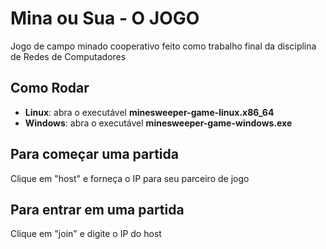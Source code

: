 # Mina ou Sua - O JOGO
Jogo de campo minado cooperativo feito como trabalho final da disciplina de Redes de Computadores

## Como Rodar
- **Linux**: abra o executável **minesweeper-game-linux.x86_64**
- **Windows**: abra o executável **minesweeper-game-windows.exe**

## Para começar uma partida
Clique em "host" e forneça o IP para seu parceiro de jogo

## Para entrar em uma partida
Clique em "join" e digite o IP do host
